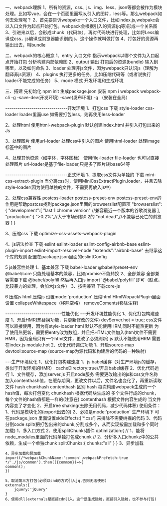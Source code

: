 一、webpack理解
1、所有的资源，css、js、img、less、json等都会被作为模块处理。比如写vue，会在一个页面里面写js,引入的图片，less等。那么webpack如何去处理呢？
2、首先要告诉webpakc一个入口文件，比如index.js,webpakc会以入口文件为起点开始打包。webpack会根据引入的资源(jq等)形成一个关系图
3、引进来以后，会形成chunk（代码块），再对代码块进行处理，比如将Less编译成css，js编译成浏览器能识别的js，这个操作就叫做打包
4、打包好的资源再输出出去，叫bundle

二、webpack的核心概念
1、entry  入口文件   指示webpack以哪个文件为入口起点开始打包  分析构建内部依赖图
2、output 输出 打包后的资源(bundle) 输入到哪里，以及如何命名
3、loader 处理非js文件，因为webpack只认识js（理解为翻译非js资源）
4、plugins  执行更多的任务，比如压缩代码等（或者说执行loader不能完成的任务）
5、mode 模式 开发环境和生成环境



三、搭建
先初始化  npm  init 生成package.json
安装  npm i webpack  webpack-cli -g     -save-dev(开发环境) -save(发布环境)  -g （安装在全局）

-------------------------------开发环境
1、打包css 
下载 style-loader css-loader loader里面use 如需要打包less，则再使用less-loader

2、处理html 
使用html-webpack-plugin 默认创建index.html 并引入打包出来的Js

3、处理图片 
使用url-loader 处理css中引入的图片   使用html-loader 处理image标签中的图片

4、处理其他资源（如字体，字体图标）
使用file-loader file-loader 也可以直接处理图片 url-loader是基于file-loader,只是多了图片转base64等


-------------------------------正式环境
1、提取css文件为单独的
下载 mini-css-extract-plugin 当分离css时，使用MiniCssExtractPlugin.loader，并且去除style-loader(因为使用单独的文件，不需要再放入js中)

2、处理css兼容性
postcss-loader postcss-preset-env  postcss-preset-env的作用是帮助postcss找到package.json里面的browserslist配置项
"browserslist":{
"development":[
    "last 1 chrome version" //兼容最近一个版本的谷歌浏览器
],
"production":[
    ">0.2%",//大于市场份额0.2的
    "not dead",//不兼容已死亡的浏览器
]
}

3、压缩css
下载 optimize-css-assets-webpack-plugin

4、js语法检查
下载 eslint eslint-loader eslint-config-airbnb-base eslint-plugin-import eslint-import-resolver-node
"extends":"airbnb-base" 去继承这个库的规则   配置在package.json里面的eslintConfig

5 js兼容性处理
 1、基本兼容  下载 babel-loader @babel/preset-env  @babel/core  只能处理基本的兼容，比如promise不能转换
 2、全部兼容  全部兼容需要下载 @babel/polyfill 然后再入口js import '@babel/polyfill' 即可（缺点，比较暴力的处理，会加大js文件）
 3、按需兼容  下载core-js  

6 压缩js html
压缩js 设置mode:'production'
压缩html HtmlWbpackPlugin里面设置 collapseWhitespace（移除空格） removeComents(移除注释)

----------------------------性能优化
---开发环境性能优化
1、优化打包构建速度
    1、开启HMR(热替换功能，只更新修改的文件) devServer.hot = true;
        css文件可以直接使用，因为有style-loader
        html 默认不能使用HRM,同时不能热更新  为了使用热更新，需要把entry改为数组，并且把HTML文件加入(html文件不需要HMR，因为全局只有一个html文件，更改了必须刷新)
        js 默认不能使用HRM 需要在index.js module.hot
2、优化代码调试功能
    1、开启source-map  devtool:source-map (source-map为源代码和构建后的代码的一种映射)

---生产环境优化
1、优化打包构建速度
    1、js babel缓存（对生产环境js的缓存，类似于开发环境的HMR）
        cacheDirectory:true//开启babel缓存
2、优化代码运行
    1、文件缓存，添加server.js 开启node服务 需要更改输出的js和css文件名称加入contenthash值，在缓存期间，更改文件以后，文件名也变化了，再重新读取文件
        hash chunkhash contenthash 区别
        hash 每次构建webpack生成的一个hash值，每次打包变化
        chunkhash 根据代码块生成的 多个文件行成的chunk，每个文件的hash值都是一样的(注意在)
        contenthash 根据文件内容生成的 当文件内容变了才变化
    2、开启tree shaking(去除无用代码，减少代码体积)
        使用条件：1、代码是模块化的(export出去的)  2、必须是mode:'production' 生产环境下 
        可在package.json 里面设置sideEffects:['*.css'] 来排除不需要树摇的代码
    3、代码分割code split(把打包出来的chunk,分割成多个，从而实现按需加载和多个同时加载)
        1、多入口方式
        2、使用splitChunks插件
        optimization:{
            // 1、能将node_modules里面的代码单独打包成chunk
            // 2、分析多入口chunkz中的公共依赖，生成一个单独chunk
            splitChunks:{
            chunks:"all"
            }
        }
        3、异步加载

    4、异步加载和预加载
    import(/*webpackChunkName:'common',webpackPrefetch:true */'./js/common').then(({common})=>{
    common();
    })

    5、取消第三方打包(必须以cnd的方式引入jq,否则无法使用)
    externals:{
        jquery:'jQuery'
    }
    6、使用dll(externals是直接cdn引入，这个是生成隐射，直接引入隐射，也不参与打包)